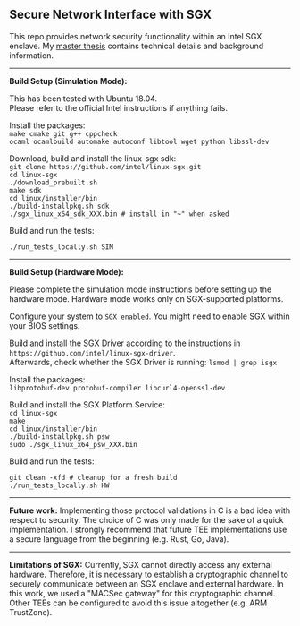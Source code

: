 ## Secure Network Interface with SGX


This repo provides network security functionality within an Intel SGX enclave.
My [master thesis](thesis.pdf) contains technical details and background information.

_________________________________________________________________________
**Build Setup (Simulation Mode):**

This has been tested with Ubuntu 18.04.    
Please refer to the official Intel instructions if anything fails.

Install the packages:    
`make cmake git g++ cppcheck`    
`ocaml ocamlbuild automake autoconf libtool wget python libssl-dev`    
    
Download, build and install the linux-sgx sdk:    
`git clone https://github.com/intel/linux-sgx.git`    
`cd linux-sgx`    
`./download_prebuilt.sh`    
`make sdk`    
`cd linux/installer/bin`    
`./build-installpkg.sh sdk`    
`./sgx_linux_x64_sdk_XXX.bin # install in "~" when asked`
    
Build and run the tests:

`./run_tests_locally.sh SIM`

_________________________________________________________________________
**Build Setup (Hardware Mode):**

Please complete the simulation mode instructions before setting up the hardware mode.
Hardware mode works only on SGX-supported platforms.

Configure your system to `SGX enabled`. You might need to enable SGX within your BIOS settings.

Build and install the SGX Driver according to the instructions in
`https://github.com/intel/linux-sgx-driver`.    
Afterwards, check whether the SGX Driver is running:
`lsmod | grep isgx`

Install the packages:    
`libprotobuf-dev protobuf-compiler libcurl4-openssl-dev`

Build and install the SGX Platform Service:   
`cd linux-sgx`   
`make`   
`cd linux/installer/bin`   
`./build-installpkg.sh psw`   
`sudo ./sgx_linux_x64_psw_XXX.bin`   

Build and run the tests:

`git clean -xfd # cleanup for a fresh build`    
`./run_tests_locally.sh HW`    


_________________________________________________________________________
**Future work:**
Implementing those protocol validations in C is a bad idea with respect to security.
The choice of C was only made for the sake of a quick implementation.
I strongly recommend that future TEE implementations use a secure language from the beginning (e.g. Rust, Go, Java).


_________________________________________________________________________
**Limitations of SGX:**
Currently, SGX cannot directly access any external hardware.
Therefore, it is necessary to establish a cryptographic channel to securely communicate between an SGX enclave and external hardware.
In this work, we used a "MACSec gateway" for this cryptographic channel.
Other TEEs can be configured to avoid this issue altogether (e.g. ARM TrustZone).
